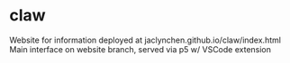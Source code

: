 # claw
Website for information deployed at jaclynchen.github.io/claw/index.html
Main interface on website branch, served via p5 w/ VSCode extension
